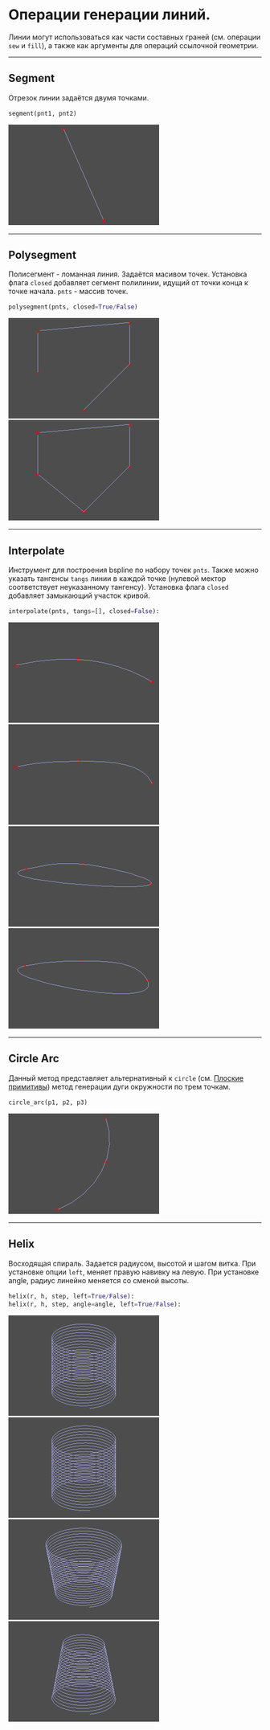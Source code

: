 # Операции генерации линий.
Линии могут использоваться как части составных граней (см. операции `sew` и `fill`), а также как аргументы для операций ссылочной геометрии. 

---
## Segment
Отрезок линии задаётся двумя точками.
```python
segment(pnt1, pnt2)
```
![](../images/generic/segment0.png)

---
## Polysegment
Полисегмент - ломанная линия. Задаётся масивом точек. Установка флага `closed` добавляет сегмент полилинии, идущий от точки конца к точке начала. `pnts` - массив точек.
```python
polysegment(pnts, closed=True/False)
```
![](../images/generic/polysegment0.png)
![](../images/generic/polysegment1.png)  

---
## Interpolate
Инструмент для построения bspline по набору точек `pnts`. Также можно указать тангенсы `tangs` линии в каждой точке (нулевой мектор соответствует неуказанному тангенсу). Установка флага `closed` добавляет замыкающий участок кривой.
```python
interpolate(pnts, tangs=[], closed=False):
```
![](../images/generic/interpolate0.png)
![](../images/generic/interpolate1.png)  
![](../images/generic/interpolate2.png)
![](../images/generic/interpolate3.png)  


---
## Circle Arc
Данный метод представляет альтернативный к `circle` (см. [Плоские примитивы](prim2d.html)) метод генерации дуги окружности по трем точкам.
```python
circle_arc(p1, p2, p3) 
```
![](../images/generic/circle_arc0.png)

---
## Helix
Восходящая спираль. Задается радиусом, высотой и шагом витка. При установке опции `left`, меняет правую навивку на левую. При установке angle, радиус линейно меняется со сменой высоты.

```python
helix(r, h, step, left=True/False):
helix(r, h, step, angle=angle, left=True/False):
```
![](../images/generic/helix0.png)
![](../images/generic/helix1.png)  
![](../images/generic/helix2.png)
![](../images/generic/helix3.png)  